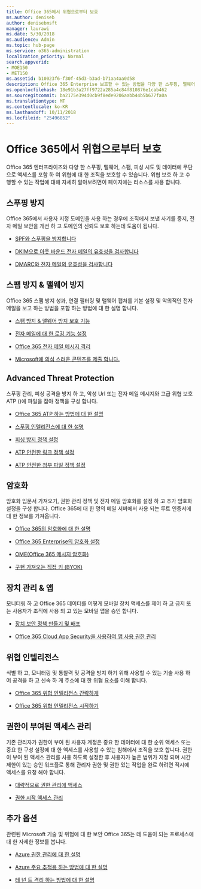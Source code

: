 ```yaml
---
title: Office 365에서 위협으로부터 보호
ms.author: deniseb
author: denisebmsft
manager: laurawi
ms.date: 5/30/2018
ms.audience: Admin
ms.topic: hub-page
ms.service: o365-administration
localization_priority: Normal
search.appverid:
- MOE150
- MET150
ms.assetid: b10023f6-f30f-45d3-b3ad-b71aa4aa0d58
description: Office 365 Enterprise 보호할 수 있는 방법을 다양 한 스푸핑, 맬웨어, 스팸, 피싱 시도 및 데이터에 무단으로 액세스를 포함 하 여 위협에 대 한 조직에 알아봅니다.
ms.openlocfilehash: 18e91b3a27ff9722a285a4c84f810876e1cab462
ms.sourcegitcommit: ba2175e394d0cb9f8ede9206aabb44b5b677fa0a
ms.translationtype: MT
ms.contentlocale: ko-KR
ms.lasthandoff: 10/11/2018
ms.locfileid: "25496852"
---
```

# <a name="protect-against-threats-in-office-365"></a>Office 365에서 위협으로부터 보호

Office 365 엔터프라이즈와 다양 한 스푸핑, 맬웨어, 스팸, 피싱 시도 및 데이터에 무단으로 액세스를 포함 하 여 위협에 대 한 조직을 보호할 수 있습니다. 위협 보호 하 고 수행할 수 있는 작업에 대해 자세히 알아보려면이 페이지에는 리소스를 사용 합니다.
  
## <a name="anti-spoofing"></a>스푸핑 방지

Office 365에서 사용자 지정 도메인을 사용 하는 경우에 조직에서 보낸 사기를 중지, 전자 메일 보안을 개선 하 고 도메인의 신뢰도 보호 하는데 도움이 됩니다.
  
- [SPF와 스푸핑을 방지합니다](https://go.microsoft.com/fwlink/?linkid=851943)
    
- [DKIM으로 아웃 바운드 전자 메일의 유효성을 검사합니다](https://go.microsoft.com/fwlink/?linkid=851944)
    
- [DMARC와 전자 메일의 유효성을 검사합니다](https://go.microsoft.com/fwlink/?linkid=832951)
    
## <a name="anti-spam-amp-anti-malware"></a>스팸 방지 &amp; 맬웨어 방지

Office 365 스팸 방지 성과, 연결 필터링 및 맬웨어 캡처를 기본 설정 및 악의적인 전자 메일을 보고 하는 방법을 포함 하는 방법에 대 한 설명 합니다.
  
- [스팸 방지 &amp; 맬웨어 방지 보호 기능](anti-spam-and-anti-malware-protection.md)
    
- [전자 메일에 대 한 로깅 기능 설정](https://technet.microsoft.com/en-us/library/dn879651.aspx)
    
- [Office 365 전자 메일 메시지 격리](quarantine-email-messages.md)
    
- [Microsoft에 의심 스러운 콘텐츠를 제출 합니다.](https://technet.microsoft.com/en-us/library/dn762129%28v=exchg.150%29.aspx)
    
## <a name="advanced-threat-protection"></a>Advanced Threat Protection

스푸핑 관리, 피싱 공격을 방지 하 고, 악성 Url 또는 전자 메일 메시지와 고급 위협 보호 ATP ()에 파일을 잡아 정책을 구성 합니다.
  
- [Office 365 ATP 하는 방법에 대 한 설명](office-365-atp.md)
    
- [스푸핑 인텔리전스에 대 한 설명](learn-about-spoof-intelligence.md)
    
- [피싱 방지 정책 설정](set-up-anti-phishing-policies.md)
    
- [ATP 안전한 링크 정책 설정](set-up-atp-safe-links-policies.md)
    
- [ATP 안전한 첨부 파일 정책 설정](set-up-atp-safe-attachments-policies.md)
    
## <a name="encryption"></a>암호화

암호화 입문서 가져오기, 권한 관리 정책 및 전자 메일 암호화를 설정 하 고 추가 암호화 설정을 구성 합니다. Office 365에 대 한 명의 메일 서버에서 사용 되는 루트 인증서에 대 한 정보를 가져옵니다.
  
- [Office 365의 암호화에 대 한 설명](encryption.md)
    
- [Office 365 Enterprise의 암호화 설정](set-up-encryption.md)
    
- [OME(Office 365 메시지 암호화)](ome.md)
    
- [구현 가져오는 직접 키 (BYOK)](https://docs.microsoft.com/azure/key-vault/key-vault-hsm-protected-keys#implementing-bring-your-own-key-byok-for-azure-key-vault)
    
## <a name="managing-devices-amp-apps"></a>장치 관리 &amp; 앱

모니터링 하 고 Office 365 데이터를 어떻게 모바일 장치 액세스를 제어 하 고 금지 또는 사용자가 조직에 사용 되 고 있는 모바일 앱을 승인 합니다.
  
- [장치 보안 정책 만들기 및 배포](https://support.office.com/article/d310f556-8bfb-497b-9bd7-fe3c36ea2fd6)
    
- [Office 365 Cloud App Security을 사용하여 앱 사용 권한 관리](manage-app-permissions-in-ocas.md)
    
## <a name="threat-intelligence"></a>위협 인텔리전스

식별 하 고, 모니터링 및 통찰력 및 공격을 방지 하기 위해 사용할 수 있는 기술 사용 하 여 공격을 하 고 신속 하 게 주소에 대 한 위협 요소를 이해 합니다.
  
- [Office 365 위협 인텔리전스 간략하게](office-365-ti.md)
    
- [Office 365 위협 인텔리전스 시작하기](get-started-with-ti.md)
    
## <a name="privileged-access-management"></a>권한이 부여된 액세스 관리

기존 관리자가 권한이 부여 된 사용자 계정은 중요 한 데이터에 대 한 순위 액세스 또는 중요 한 구성 설정에 대 한 액세스를 사용할 수 있는 침해에서 조직을 보호 합니다. 권한이 부여 된 액세스 관리를 사용 하도록 설정한 후 사용자가 높은 범위가 지정 되며 시간 제한이 있는 승인 워크플로 통해 관리자 권한 및 권한 있는 작업을 완료 하려면 적시에 액세스를 요청 해야 합니다.
  
- [대략적으로 권한 관리에 액세스](privileged-access-management-overview.md)
    
- [권한 시작 액세스 관리](privileged-access-management-configuration.md)

## <a name="additional-options"></a>추가 옵션

관련된 Microsoft 기술 및 위협에 대 한 보안 Office 365는 데 도움이 되는 프로세스에 대 한 자세한 정보를 봅니다.
  
- [Azure 권한 관리에 대 한 설명](https://docs.microsoft.com/information-protection/understand-explore/what-is-azure-rms)
    
- [Azure 주요 추적용 하는 방법에 대 한 설명](https://docs.microsoft.com/azure/key-vault/)
    
- [테 넌 트 격리 하는 방법에 대 한 설명](http://download.microsoft.com/download/3/F/0/3F0420A2-657B-44B6-B21E-D7BD98A94390/Tenant%20Isolation%20in%20Office%20365.pdf)
    

